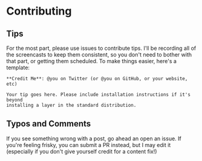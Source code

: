 # Contributing

## Tips

For the most part, please use issues to contribute tips. I'll be recording all
of the screencasts to keep them consistent, so you don't need to bother with
that part, or getting them scheduled. To make things easier, here's a template:

```
**Credit Me**: @you on Twitter (or @you on GitHub, or your website, etc)

Your tip goes here. Please include installation instructions if it's beyond
installing a layer in the standard distribution.
```

## Typos and Comments

If you see something wrong with a post, go ahead an open an issue. If you're
feeling frisky, you can submit a PR instead, but I may edit it (especially if
you don't give yourself credit for a content fix!)
